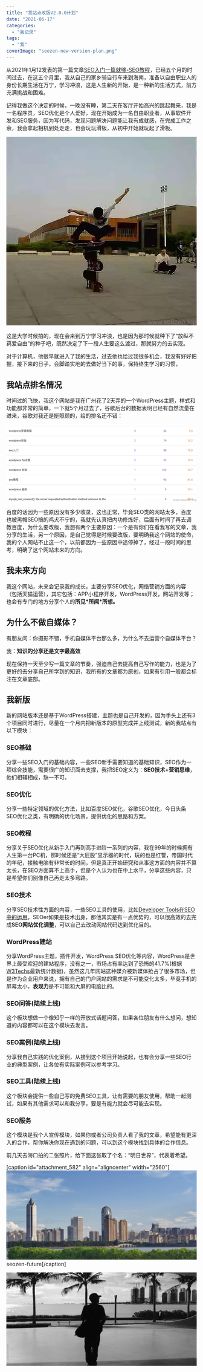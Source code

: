 ```yaml
---
title: "我站点改版V2.0.0计划"
date: "2021-06-17"
categories: 
  - "我记录"
tags: 
  - "我"
coverImage: "seozen-new-version-plan.png"
---
```


从2021年1月12发表的第一篇文章[SEO入门一篇就够-SEO教程](https://www.helloyu.top/seo-course-first-step.html)，已经五个月的时间过去，在这五个月里，我从自己的家乡骑自行车来到海南，准备以自由职业人的身份长期生活在万宁，学习冲浪，这是人生新的开始，是一种新的生活方式，前方充满挑战和困难。

记得我做这个决定的时候，一晚没有睡，第二天在客厅开始高兴的跳起舞来，我是一名程序员，SEO优化是个人爱好，现在开始成为一名自由职业者，从事软件开发和SEO服务，因为写代码，发现问题解决问题能让我有成就感，在完成工作之余，我会拿起相机到处走走，也会玩玩滑板，从初中开始就玩起了滑板。

![seozen-skateboard](images/seozen-skateboard.jpeg)

这是大学时候拍的，现在会来到万宁学习冲浪，也是因为那时候就种下了“放纵不羁爱自由”的种子吧，既然决定了下一段人生要这么渡过，那就努力的去实现。

对于计算机，他很早就进入了我的生活，过去他也给过我很多机会，我没有好好把握，接下来的日子，会脚踏实地的去做好当下的事，保持终生学习的习惯，

## 我站点排名情况

时间过的飞快，我这个网站是我在广州花了2天弄的一个WordPress主题，样式和功能都非常的简单，一下就5个月过去了，谷歌后台的数据表明已经有自然流量在进来，谷歌对我还是挺照顾的，给的排名还不错：

![GSC-seozen-ranking](images/GSC-seozen-ranking.png)

百度的话因为一些原因没有多少收录，这也正常，毕竟SEO类的网站太多，百度也被黑帽SEO搞的鸡犬不宁的，我就先认真把内功修炼好，后面有时间了再去调教百度，为什么要改版，我想有两个主要原因：一个是有你们在看我写的文章，我分享的生活，另一个原因，是自己觉得是时候要改版，要明确我这个网站的使命，我的个人网站不止这一个，以前都因为一些原因中途停掉了，经过一段时间的思考，明确了这个网站未来的方向。

## 我未来方向

我这个网站，未来会记录我的成长，主要分享SEO优化，网络营销方面的内容（包括天猫运营），其它包括：APP小程序开发，WordPress开发，网站开发等；也会有专门的地方分享个人的**所见\*所闻\*所想。**

## 为什么不做自媒体？

有朋友问：你摄影不错，手机自媒体平台那么多，为什么不去运营个自媒体平台？

我：**知识的分享还是文字最高效**

现在保持一天至少写一篇文章的节奏，强迫自己去提高自己写作的能力，也是为了更好的去分享自己所学到的知识，我所有的文章都为原创，如果有引用一般都会标注在文章底部。

## 我新版

新的网站版本还是基于WordPress搭建，主题也是自己开发的，因为手头上还有3个项目同时进行，尽量在一个月内把新版本的原型完成并上线测试，新的我站点有以下模块：

### SEO基础

分享一些SEO入门的基础内容，一些SEO新手需要知道的基础知识，SEO作为一项综合技能，需要很广的知识面去支撑，我把SEO定义为：**SEO技术+营销思维**，他们相辅相成，缺一不可。

### SEO优化

分享一些特定领域的优化方法，比如百度SEO优化，谷歌SEO优化，今日头条SEO优化之类，有明确的优化场景，提供优化的思路和方案。

### SEO教程

分享关于SEO优化从新手入门再到高手进阶一系列的内容，我在99年的时候拥有人生第一台PC机，那时候还是“大屁股”显示器的时代，玩的也是红警，帝国时代的年纪，接触电脑有非常长的时间，但是真正开始研究和从事这方面的内容并不算太长，在SEO方面算不上高手，但是个人认为也在中上水平，分享这些内容，只是希望你们别像自己再走太多弯路。

### SEO技术

分享SEO技术性方面的内容，一些SEO工具的使用，比如[Developer Tools在SEO中的运用](https://www.helloyu.top/developer-tools-network-seo.html)，SEOer如果是技术出身，那他其实是有一点优势的，可以很高效的去完成**SEO网站优化调整**，可以自己去改动网站代码达到优化目的。

### WordPress建站

分享WordPress主题，插件开发，WordPress SEO优化等内容，WordPress是世界上最受欢迎的建站程序，没有之一，市场占有率达到了恐怖的41.7%(根据[W3Techs](https://w3techs.com/technologies/details/cm-wordpress)最新统计数据)，虽然这几年网站这种媒介被新媒体抢占了很多市场，但是作为企业用户来说，拥有自己的门户网站的需求是不可能变化太多，毕竟手机的屏幕太小，**表现力**是不可能和大屏的电脑比的。

### SEO问答(陆续上线)

这个板块想做一个像知乎一样的开放式话题问答，如果各位朋友有什么想问，想知道的内容都可以在这个模块去发言。

### SEO案例(陆续上线)

分享我自己实践的优化案例，从接到这个项目开始说起，也有会分享一些SEO行业的典型案例，让各位有实际案例可以参考学习。

### SEO工具(陆续上线)

这个板块会提供一些自己写的免费SEO工具，让有需要的朋友使用，帮助一起测试，如果有其他需求可以和我分享，要是有能力就会尽可能去实现。

### SEO服务

这个模块是我个人宣传模块，如果你或者公司负责人看了我的文章，希望能有更深入的合作，帮你解决你现在遇到的问题，可以到这个模块找到具体的合作信息。

前几天去海口拍的二张照片，给下面这张取了个名：“明日世界”，代表着希望。

\[caption id="attachment\_582" align="aligncenter" width="2560"\]![seo-future](images/seozen-future-scaled-e1622957866614.jpeg) seozen-future\[/caption\]

![seo-reborn](images/seo-reborn-e1622958912744.jpeg)
